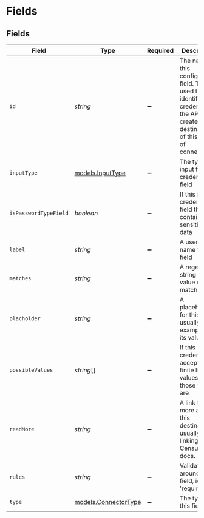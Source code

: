 # Fields


## Fields

| Field                                                                                                                                       | Type                                                                                                                                        | Required                                                                                                                                    | Description                                                                                                                                 | Example                                                                                                                                     |
| ------------------------------------------------------------------------------------------------------------------------------------------- | ------------------------------------------------------------------------------------------------------------------------------------------- | ------------------------------------------------------------------------------------------------------------------------------------------- | ------------------------------------------------------------------------------------------------------------------------------------------- | ------------------------------------------------------------------------------------------------------------------------------------------- |
| `id`                                                                                                                                        | *string*                                                                                                                                    | :heavy_minus_sign:                                                                                                                          | The name of this configuration field. This is used to identify the credential in the API to create a destination of this type of connector. | instance_url                                                                                                                                |
| `inputType`                                                                                                                                 | [models.InputType](../models/inputtype.md)                                                                                                  | :heavy_minus_sign:                                                                                                                          | The type of input for this credential field                                                                                                 |                                                                                                                                             |
| `isPasswordTypeField`                                                                                                                       | *boolean*                                                                                                                                   | :heavy_minus_sign:                                                                                                                          | If this is a credential field that contains sensitive data                                                                                  | false                                                                                                                                       |
| `label`                                                                                                                                     | *string*                                                                                                                                    | :heavy_minus_sign:                                                                                                                          | A user facing name for this field                                                                                                           | Endpoint URL                                                                                                                                |
| `matches`                                                                                                                                   | *string*                                                                                                                                    | :heavy_minus_sign:                                                                                                                          | A regex string the value must match                                                                                                         | ^(?:(?=.*rest)https:\\/\\/rest\|(?!.*rest)(https:\\/\\/)?sdk)\\.(iad\|fra)-\\d\\d\\.braze\\.(com\|eu)                                       |
| `placholder`                                                                                                                                | *string*                                                                                                                                    | :heavy_minus_sign:                                                                                                                          | A placeholder for this field, usually an example of its value                                                                               | https://rest.iad-01.braze.com                                                                                                               |
| `possibleValues`                                                                                                                            | *string*[]                                                                                                                                  | :heavy_minus_sign:                                                                                                                          | If this credential accepts a finite list of values, what those values are                                                                   |                                                                                                                                             |
| `readMore`                                                                                                                                  | *string*                                                                                                                                    | :heavy_minus_sign:                                                                                                                          | A link to read more about this destination, usually linking to the Census docs.                                                             | https://docs.getcensus.com/destinations/hubspot#managing-object-associations                                                                |
| `rules`                                                                                                                                     | *string*                                                                                                                                    | :heavy_minus_sign:                                                                                                                          | Validations around this field, ie 'required'                                                                                                | required                                                                                                                                    |
| `type`                                                                                                                                      | [models.ConnectorType](../models/connectortype.md)                                                                                          | :heavy_minus_sign:                                                                                                                          | The type of this field                                                                                                                      | string                                                                                                                                      |